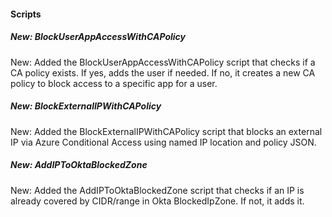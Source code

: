 
#### Scripts

##### New: BlockUserAppAccessWithCAPolicy

New: Added the BlockUserAppAccessWithCAPolicy script that checks if a CA policy exists. If yes, adds the user if needed. If no, it creates a new CA policy to block access to a specific app for a user.

##### New: BlockExternalIPWithCAPolicy

New: Added the BlockExternalIPWithCAPolicy script that blocks an external IP via Azure Conditional Access using named IP location and policy JSON.

##### New: AddIPToOktaBlockedZone

New: Added the AddIPToOktaBlockedZone script that checks if an IP is already covered by CIDR/range in Okta BlockedIpZone. If not, it adds it.
